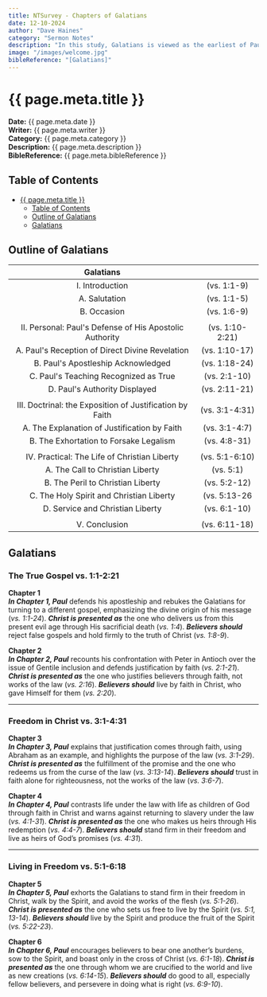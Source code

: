 ```yaml
---
title: NTSurvey - Chapters of Galatians
date: 12-10-2024
author: "Dave Haines"
category: "Sermon Notes"
description: "In this study, Galatians is viewed as the earliest of Paul's writings, being penned shortly after Paul's first missionary journey.  This would give the book a date of late A.D. 48 or early A.D. 49.  The place of writing would be Antioch of Syria"
image: "/images/welcome.jpg"
bibleReference: "[Galatians]"
---
```

# {{ page.meta.title }}

**Date:** {{ page.meta.date }}  
**Writer:** {{ page.meta.writer }}  
**Category:** {{ page.meta.category }}  
**Description:** {{ page.meta.description }}  
**BibleReference:** {{ page.meta.bibleReference }}

## Table of Contents

- [{{ page.meta.title }}](#-pagemetatitle-)
  - [Table of Contents](#table-of-contents)
  - [Outline of Galatians](#outline-of-galatians)
  - [Galatians](#galatians)

## Outline of Galatians

| **Galatians** | |
|:-------:|:-------:|
| I. Introduction | (vs. 1:1-9) |
| A. Salutation | (vs. 1:1-5) |
| B. Occasion | (vs. 1:6-9) |
| | |
| II. Personal: Paul's Defense of His Apostolic Authority | (vs. 1:10-2:21) |
| A. Paul's Reception of Direct Divine Revelation | (vs. 1:10-17) |
| B. Paul's Apostleship Acknowledged| (vs. 1:18-24) |
| C. Paul's Teaching Recognized as True | (vs. 2:1-10) |
| D. Paul's Authority Displayed | (vs. 2:11-21) |
| | |
| III. Doctrinal: the Exposition of Justification by Faith | (vs. 3:1-4:31) |
| A. The Explanation of Justification by Faith | (vs. 3:1-4:7) |
| B. The Exhortation to Forsake Legalism | (vs. 4:8-31) |
| | |
| IV. Practical: The Life of Christian Liberty| (vs. 5:1-6:10) |
| A. The Call to Christian Liberty | (vs. 5:1) |
| B. The Peril to Christian Liberty | (vs. 5:2-12) |
| C. The Holy Spirit and Christian Liberty | (vs. 5:13-26 |
| D. Service and Christian Liberty | (vs. 6:1-10) |
| | |
| V. Conclusion | (vs. 6:11-18) |

## Galatians

### The True Gospel vs. 1:1-2:21

**Chapter 1**  
**_In Chapter 1, Paul_** defends his apostleship and rebukes the Galatians for turning to a different gospel, emphasizing the divine origin of his message (_vs. 1:1-24_). **_Christ is presented as_** the one who delivers us from this present evil age through His sacrificial death (_vs. 1:4_). **_Believers should_** reject false gospels and hold firmly to the truth of Christ (_vs. 1:8-9_).

**Chapter 2**  
**_In Chapter 2, Paul_** recounts his confrontation with Peter in Antioch over the issue of Gentile inclusion and defends justification by faith (_vs. 2:1-21_). **_Christ is presented as_** the one who justifies believers through faith, not works of the law (_vs. 2:16_). **_Believers should_** live by faith in Christ, who gave Himself for them (_vs. 2:20_).

---

### Freedom in Christ vs. 3:1-4:31

**Chapter 3**  
**_In Chapter 3, Paul_** explains that justification comes through faith, using Abraham as an example, and highlights the purpose of the law (_vs. 3:1-29_). **_Christ is presented as_** the fulfillment of the promise and the one who redeems us from the curse of the law (_vs. 3:13-14_). **_Believers should_** trust in faith alone for righteousness, not the works of the law (_vs. 3:6-7_).

**Chapter 4**  
**_In Chapter 4, Paul_** contrasts life under the law with life as children of God through faith in Christ and warns against returning to slavery under the law (_vs. 4:1-31_). **_Christ is presented as_** the one who makes us heirs through His redemption (_vs. 4:4-7_). **_Believers should_** stand firm in their freedom and live as heirs of God’s promises (_vs. 4:31_).

---

### Living in Freedom vs. 5:1-6:18

**Chapter 5**  
**_In Chapter 5, Paul_** exhorts the Galatians to stand firm in their freedom in Christ, walk by the Spirit, and avoid the works of the flesh (_vs. 5:1-26_). **_Christ is presented as_** the one who sets us free to live by the Spirit (_vs. 5:1, 13-14_). **_Believers should_** live by the Spirit and produce the fruit of the Spirit (_vs. 5:22-23_).

**Chapter 6**  
**_In Chapter 6, Paul_** encourages believers to bear one another’s burdens, sow to the Spirit, and boast only in the cross of Christ (_vs. 6:1-18_). **_Christ is presented as_** the one through whom we are crucified to the world and live as new creations (_vs. 6:14-15_). **_Believers should_** do good to all, especially fellow believers, and persevere in doing what is right (_vs. 6:9-10_).
